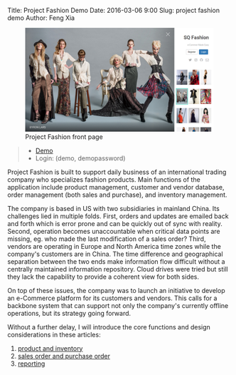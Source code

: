 Title: Project Fashion Demo
Date: 2016-03-06 9:00
Slug: project fashion demo
Author: Feng Xia



<figure class="row">
    <img src="/images/demo_fashion.png" class="center-block img-responsive"/>
    <figcaption>Project Fashion front page</figcaption>
</figure>

> * [Demo][1]
> * Login: (demo, demopassword)

Project Fashion is built to support daily business
of an international trading company who specializes
 fashion products. Main functions of the application
include
product management, customer and vendor database,
order management (both sales and purchase), and inventory management.

The company is based in US with two subsidiaries in mainland China.
Its challenges lied in multiple folds. First, orders and updates are emailed
back and forth which is error prone and can be quickly out of sync with
reality. Second, operation becomes
unaccountable when critical data points are missing, eg. who made
the last modification of a sales order? Third, vendors are operating
in Europe and North America time zones while the company's customers
are in China. The time difference and geographical separation between
the two ends make information flow difficult without a centrally maintained
information repository. Cloud drives were tried but still they
lack the capability to provide a coherent view for both sides.

On top of these issues, the company was to launch an initiative
to develop an e-Commerce platform for its customers and vendors.
This calls for a backbone system that can support not only the company's
currently offline operations, but its strategy going forward.


Without a further delay, I will introduce the core functions
and design considerations in these articles:

1. [product and inventory][2]
2. [sales order and purchase order][3]
3. [reporting][4]


[1]: http://fengxia.co:8003/wei/
[2]: {filename}/workspace/fashion/intro.md
[3]: {filename}/workspace/fashion/order.md
[4]: {filename}/workspace/fashion/report.md
